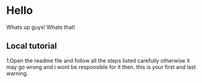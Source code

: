 # Hello

Whats up guys!
Whats that!

## Local tutorial

1.Open the readme file and follow all the steps listed carefully otherwise it may go wrong and i wont be responsible for it then. this is your first and last warning.

